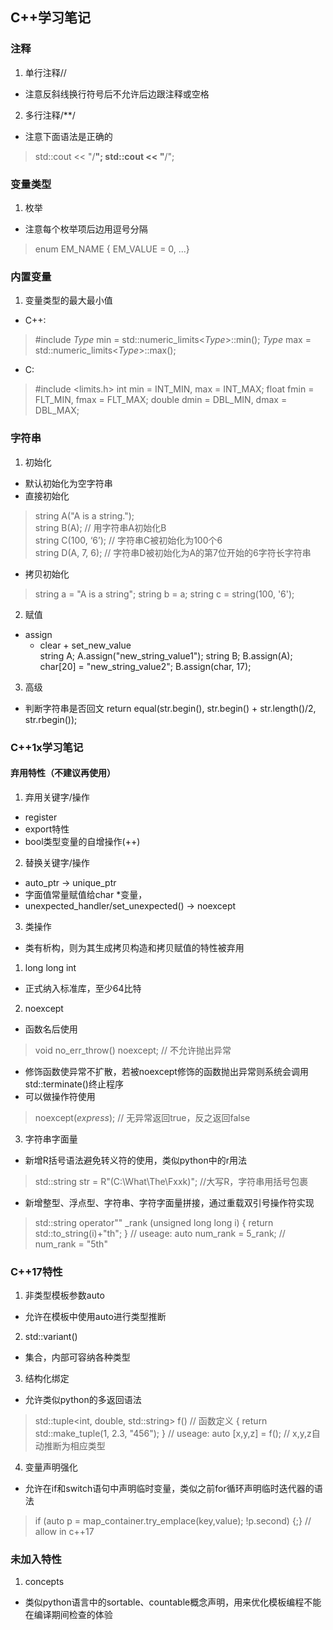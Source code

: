 ## C++学习笔记 ##

### 注释 ###
1. 单行注释//
- 注意反斜线换行符号后不允许后边跟注释或空格
2. 多行注释/**/
- 注意下面语法是正确的
> std::cout << "/**";
> std::cout << "**/";

### 变量类型 ###
1. 枚举
- 注意每个枚举项后边用逗号分隔
> enum EM_NAME
> { EM_VALUE = 0, ...}

### 内置变量 ###
1. 变量类型的最大最小值
- C++:  
> #include <limits>
> *Type* min = std::numeric_limits<*Type*>::min();
> *Type* max = std::numeric_limits<*Type*>::max();
- C:  
> #include <limits.h>
> int min = INT_MIN, max = INT_MAX;
> float fmin = FLT_MIN, fmax = FLT_MAX;
> double dmin = DBL_MIN, dmax = DBL_MAX;

### 字符串 ###
1. 初始化
- 默认初始化为空字符串
- 直接初始化
> string A("A is a string.");  
> string B(A); // 用字符串A初始化B  
> string C(100, ‘6’); // 字符串C被初始化为100个6  
> string D(A, 7, 6); // 字符串D被初始化为A的第7位开始的6字符长字符串
- 拷贝初始化
> string a = "A is a string";
> string b = a;
> string c = string(100, '6');  

2. 赋值
- assign
  + clear + set_new_value  
    string A; A.assign("new_string_value1");
    string B; B.assign(A);
    char[20] = "new_string_value2"; B.assign(char, 17);

3. 高级
- 判断字符串是否回文
    return equal(str.begin(), str.begin() + str.length()/2, str.rbegin());

### C++1x学习笔记 ###
#### 弃用特性（不建议再使用） ####
1. 弃用关键字/操作
- register
- export特性
- bool类型变量的自增操作(++)

2. 替换关键字/操作
- auto_ptr -> unique_ptr
- 字面值常量赋值给char \*变量，
- unexpected_handler/set_unexpected() -> noexcept

3. 类操作
- 类有析构，则为其生成拷贝构造和拷贝赋值的特性被弃用

1. long long int
- 正式纳入标准库，至少64比特

2. noexcept
- 函数名后使用
> void no_err_throw() noexcept; // 不允许抛出异常
- 修饰函数使异常不扩散，若被noexcept修饰的函数抛出异常则系统会调用std::terminate()终止程序
- 可以做操作符使用
> noexcept(*express*); // 无异常返回true，反之返回false

3. 字符串字面量
- 新增R括号语法避免转义符的使用，类似python中的r用法
> std::string str = R"(C:\\What\\The\\Fxxk)"; //大写R，字符串用括号包裹
- 新增整型、浮点型、字符串、字符字面量拼接，通过重载双引号操作符实现
> std::string	operator"" _rank (unsigned long long i)
> {
>     return std::to_string(i)+"th";
> }
> // useage:
> auto num_rank = 5_rank; // num_rank = "5th"

### C++17特性 ###
1. 非类型模板参数auto
- 允许在模板中使用auto进行类型推断

2. std::variant()
- 集合，内部可容纳各种类型

3. 结构化绑定
- 允许类似python的多返回语法
> std::tuple<int, double, std::string> f() // 函数定义
> {
>     return std::make_tuple(1, 2.3, "456");
> }
> // useage:
> auto [x,y,z] = f(); // x,y,z自动推断为相应类型

4. 变量声明强化
- 允许在if和switch语句中声明临时变量，类似之前for循环声明临时迭代器的语法
> if (auto p = map_container.try_emplace(key,value); !p.second) {;} // allow in c++17

### 未加入特性 ###
1. concepts
- 类似python语言中的sortable、countable概念声明，用来优化模板编程不能在编译期间检查的体验

